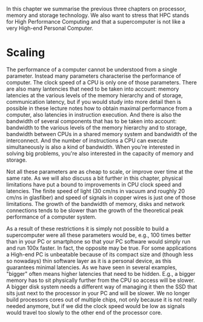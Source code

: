 In this chapter we summarise the previous three chapters on processor, memory and storage technology.
We also want to stress that HPC stands for High Performance Computing and that a supercomputer is not 
like a very High-end Personal Computer.

# Scaling

The performance of a computer cannot be understood from a single parameter. Instead many
parameters characterise the performance of computer. The clock speed of a CPU is only one
of those parameters. There are also many lantencies that need to be taken into account:
memory latencies at the various levels of the memory hierarchy and of storage, communication
latency, but if you would study into more detail then is possible in these lecture notes how
to obtain maximal performance from a computer, also latencies in instruction execution.
And there is also the bandwidth of several components that has to be taken into account:
bandwidth to the various levels of the memory hierarchy and to storage, bandwidth between
CPUs in a shared memory system and bandwidth of the interconnect. And the number of
instructions a CPU can execute simultaneously is also a kind of bandwidth.
When you're interested in solving big problems, you're also interested in the capacity 
of memory and storage.

Not all these parameters are as cheap to scale, or improve over time at the same rate.
As we will also discuss a bit further in this chapter, physical limitations have put a bound to
improvements in CPU clock speed and latencies.
The finite speed of light (30 cm/ns in vacuum and roughly 20 cm/ns in glasfiber)
and speed of signals in copper wires is just one of those limitations.
The growth of the bandwidth of memory, disks and network connections tends to be slower
than the growth of the theoretical peak performance of a computer system.

As a result of these restrictions it is simply not possible to build a supercomputer were
all these parameters would be, e.g., 100 times better than in your PC or smartphone so that your PC software
would simply run and run 100x faster. 
In fact, the opposite may be true. For some applications a High-end PC is unbeatable because of 
its compact size and (though less so nowadays) thin software layer as it is a personal device,
as this guarantees minimal latencies. 
As we have seen in several examples, "bigger" often means higher latencies that need to be hidden.
E.g., a bigger memory has to sit physically further from the CPU so access will be slower. 
A bigger disk system needs a different way of managing it then the SSD that sits just next
to the processor in your PC and will be slower. We no longer build processors cores out of multiple
chips, not only because it is not really needed anymore, but if we did the clock speed would be low
as signals would travel too slowly to the other end of the processor core.


